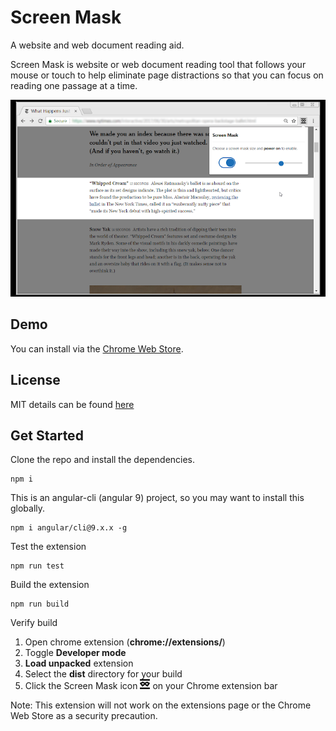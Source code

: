 # Screen Mask

A website and web document reading aid.

Screen Mask is website or web document reading tool that follows your mouse or touch to help eliminate page distractions so that you can focus on reading one passage at a time.

![alt text](git_images/screenshot.png "Screen Mask screenshot")

## Demo

You can install via the [Chrome Web Store](https://chrome.google.com/webstore/detail/screen-mask/mhccomhlpeimdkagphppaoefhkeopnho).

## License

MIT details can be found [here](license.md)

## Get Started

Clone the repo and install the dependencies.

```
npm i
```

This is an angular-cli (angular 9) project, so you may want to install this globally.

```
npm i angular/cli@9.x.x -g
```

Test the extension

```
npm run test
```

Build the extension

```
npm run build
```

Verify build

1. Open chrome extension (**chrome://extensions/**)
2. Toggle **Developer mode**
3. **Load unpacked** extension
4. Select the **dist** directory for your build
5. Click the Screen Mask icon ![alt text](git_images/icon16.png "Screen Mask icon") on your Chrome extension bar 


Note: This extension will not work on the extensions page or the Chrome Web Store as a security precaution.
